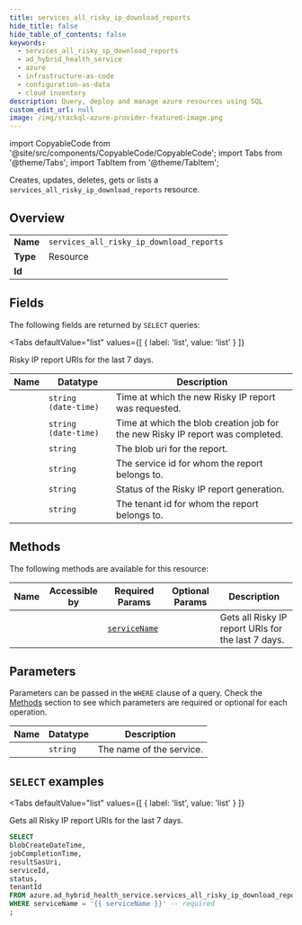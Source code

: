 ```yaml
--- 
title: services_all_risky_ip_download_reports
hide_title: false
hide_table_of_contents: false
keywords:
  - services_all_risky_ip_download_reports
  - ad_hybrid_health_service
  - azure
  - infrastructure-as-code
  - configuration-as-data
  - cloud inventory
description: Query, deploy and manage azure resources using SQL
custom_edit_url: null
image: /img/stackql-azure-provider-featured-image.png
---
```


import CopyableCode from '@site/src/components/CopyableCode/CopyableCode';
import Tabs from '@theme/Tabs';
import TabItem from '@theme/TabItem';

Creates, updates, deletes, gets or lists a <code>services_all_risky_ip_download_reports</code> resource.

## Overview
<table><tbody>
<tr><td><b>Name</b></td><td><code>services_all_risky_ip_download_reports</code></td></tr>
<tr><td><b>Type</b></td><td>Resource</td></tr>
<tr><td><b>Id</b></td><td><CopyableCode code="azure.ad_hybrid_health_service.services_all_risky_ip_download_reports" /></td></tr>
</tbody></table>

## Fields

The following fields are returned by `SELECT` queries:

<Tabs
    defaultValue="list"
    values={[
        { label: 'list', value: 'list' }
    ]}
>
<TabItem value="list">

Risky IP report URIs for the last 7 days.

<table>
<thead>
    <tr>
    <th>Name</th>
    <th>Datatype</th>
    <th>Description</th>
    </tr>
</thead>
<tbody>
<tr>
    <td><CopyableCode code="blobCreateDateTime" /></td>
    <td><code>string (date-time)</code></td>
    <td>Time at which the new Risky IP report was requested.</td>
</tr>
<tr>
    <td><CopyableCode code="jobCompletionTime" /></td>
    <td><code>string (date-time)</code></td>
    <td>Time at which the blob creation job for the new Risky IP report was completed.</td>
</tr>
<tr>
    <td><CopyableCode code="resultSasUri" /></td>
    <td><code>string</code></td>
    <td>The blob uri for the report.</td>
</tr>
<tr>
    <td><CopyableCode code="serviceId" /></td>
    <td><code>string</code></td>
    <td>The service id for whom the report belongs to.</td>
</tr>
<tr>
    <td><CopyableCode code="status" /></td>
    <td><code>string</code></td>
    <td>Status of the Risky IP report generation.</td>
</tr>
<tr>
    <td><CopyableCode code="tenantId" /></td>
    <td><code>string</code></td>
    <td>The tenant id for whom the report belongs to.</td>
</tr>
</tbody>
</table>
</TabItem>
</Tabs>

## Methods

The following methods are available for this resource:

<table>
<thead>
    <tr>
    <th>Name</th>
    <th>Accessible by</th>
    <th>Required Params</th>
    <th>Optional Params</th>
    <th>Description</th>
    </tr>
</thead>
<tbody>
<tr>
    <td><a href="#list"><CopyableCode code="list" /></a></td>
    <td><CopyableCode code="select" /></td>
    <td><a href="#parameter-serviceName"><code>serviceName</code></a></td>
    <td></td>
    <td>Gets all Risky IP report URIs for the last 7 days.</td>
</tr>
</tbody>
</table>

## Parameters

Parameters can be passed in the `WHERE` clause of a query. Check the [Methods](#methods) section to see which parameters are required or optional for each operation.

<table>
<thead>
    <tr>
    <th>Name</th>
    <th>Datatype</th>
    <th>Description</th>
    </tr>
</thead>
<tbody>
<tr id="parameter-serviceName">
    <td><CopyableCode code="serviceName" /></td>
    <td><code>string</code></td>
    <td>The name of the service.</td>
</tr>
</tbody>
</table>

## `SELECT` examples

<Tabs
    defaultValue="list"
    values={[
        { label: 'list', value: 'list' }
    ]}
>
<TabItem value="list">

Gets all Risky IP report URIs for the last 7 days.

```sql
SELECT
blobCreateDateTime,
jobCompletionTime,
resultSasUri,
serviceId,
status,
tenantId
FROM azure.ad_hybrid_health_service.services_all_risky_ip_download_reports
WHERE serviceName = '{{ serviceName }}' -- required
;
```
</TabItem>
</Tabs>

